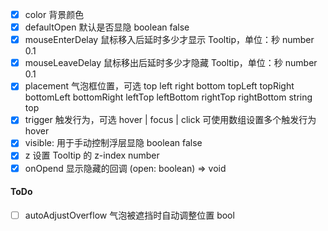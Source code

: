 ﻿* [x] color	背景颜色	
* [x] defaultOpen	默认是否显隐	boolean	false
* [x] mouseEnterDelay	鼠标移入后延时多少才显示 Tooltip，单位：秒	number	0.1	
* [x] mouseLeaveDelay	鼠标移出后延时多少才隐藏 Tooltip，单位：秒	number	0.1	
* [x] placement	气泡框位置，可选 top left right bottom topLeft topRight bottomLeft bottomRight leftTop leftBottom rightTop rightBottom	string	top	
* [x] trigger	 触发行为，可选 hover | focus | click 可使用数组设置多个触发行为	 hover	
* [x] visible:	用于手动控制浮层显隐 boolean	false	
* [x] z	设置 Tooltip 的 z-index	number
* [x] onOpend	显示隐藏的回调	(open: boolean) => void

#### ToDo
* [ ] autoAdjustOverflow	气泡被遮挡时自动调整位置  bool